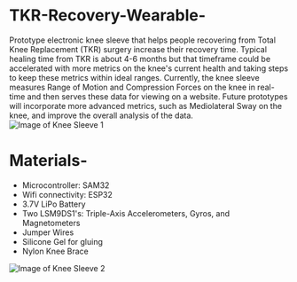 # TKR-Recovery-Wearable-
Prototype electronic knee sleeve that helps people recovering from Total Knee Replacement (TKR) surgery increase their recovery time. Typical healing time from TKR is about 4-6 months but that timeframe could be accelerated with more metrics on the knee's current health and taking steps to keep these metrics within ideal ranges. Currently, the knee sleeve measures Range of Motion and Compression Forces on the knee in real-time and then serves these data for viewing on a website.
Future prototypes will incorporate more advanced metrics, such as Mediolateral Sway on the knee, and improve the overall analysis of the data.
![Image of Knee Sleeve 1](https://github.com/KHouse14/TKR-Recovery-Wearable-/blob/master/images/IMG_8995.png)

# Materials-
* Microcontroller: SAM32
* Wifi connectivity: ESP32
* 3.7V LiPo Battery
* Two LSM9DS1's: Triple-Axis Accelerometers, Gyros, and Magnetometers
* Jumper Wires
* Silicone Gel for gluing
* Nylon Knee Brace

![Image of Knee Sleeve 2](https://github.com/KHouse14/TKR-Recovery-Wearable-/blob/master/images/IMG_8604.png)
